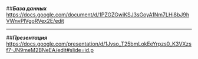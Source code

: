 ##***База данных***
https://docs.google.com/document/d/1PZGZGwiKSJ3sGoyA1Nm7LHi8bJ9hVWnvPlVgoRVex2E/edit
___
##***Презентация***
https://docs.google.com/presentation/d/1Jvso_T25bmLokEeYrpzs0_K3VXzsf7-JN9meM2BNeEA/edit#slide=id.p
